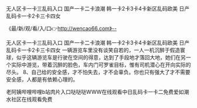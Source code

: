 无人区卡一卡三乱码入口
国产一卡二卡浪潮
韩一卡2卡3卡4卡新区乱码欧美
日产乱码卡一卡2卡三卡四女


《最/新/观/看/入/口👉http://wencao66.com》--

无人区卡一卡三乱码入口
国产一卡二卡浪潮
韩一卡2卡3卡4卡新区乱码欧美
日产乱码卡一卡2卡三卡四女
一辆游览车里没有谈笑自若的，一人一机沉醉于假造寰球，似乎这辆游览车是行驶在空间的得意，达到了手段地才落回大地，她们在另一个实际中游览，带着沉醉的脸色，车内门可罗雀目标，惟有司机潜心在开向实际的尽头。
	8、自己给的安全感，才不怕失去，才不会辜负。你也只有强大了才不需要安全感，人都是有依赖心理的。





老阿姨哔哩哔哩b站肉片入口哒哒哒WWW在线观看中日乱码卡一卡二免费爱如潮水社区在线观看免费
